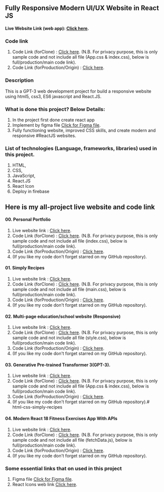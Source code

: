 ## Fully Responsive Modern UI/UX Website in React JS

#### Live Website Link (web app): [Click here](https://gpt3-jsm.web.app/).

### Code link  
01. Code Link (forClone) : [Click here](https://github.com/nurulcse7/gpt3_jsm-clone). (N.B. For privacy purpose, this is only sample code and not include all file (App.css & index.css), below is full/production/main code link).
02. Code Link (forProduction/Origin) : [Click here](https://github.com/nurulcse7/gpt-3). 

### Description
This is a GPT-3 web development project for build a responsive website using html5, css3, ES6 javascript and React.JS.

### What is done this project? Below Details:
1. In the project first done create react app
2. Implement by figma file [Click for Figma file](https://www.figma.com/file/lz9lLpFHMxHm2odnwM3R0z/gpt3).
3. Fully functioning website, improved CSS skills, and create modern and responsive #ReactJS websites.


### List of technologies (Language, frameworks, libraries) used in this project. 
01. HTML, 
02. CSS,
03. JavaScript,
04. React.JS
05. React Icon 
06. Deploy in firebase
<!-- 07. Firebase Authentication with Email password, Google, Facebook and GitHub, Twitter,  -->
<!-- ## Stackoverflow Question Link: [Click here](). -->


## Here is my all-project live website and code link 

#### 00. Personal Portfolio
01. Live website link : [Click here](https://portfolio-frontend-83a97.web.app/).
02. Code Link (forClone) : [Click here](https://github.com/nurulcse7/portfolio-frontend-clone). (N.B. For privacy purpose, this is only sample code and not include all file (index.css), below is full/production/main code link).
03. Code Link (forProduction/Origin) : [Click here](https://github.com/nurulcse7/portfolio-frontend). 
04. (If you like my code don't forget starred on my GitHub repository).

#### 01. Simply Recipes
01. Live website link : [Click here](https://simply-recipes-html-css-only.netlify.app/).
02. Code Link (forClone) : [Click here](https://github.com/nurulcse7/html-css-simply-recipes-clone). (N.B. For privacy purpose, this is only sample code and not include all file (main.css), below is full/production/main code link).
03. Code Link (forProduction/Origin) : [Click here](https://github.com/nurulcse7/html-css-simply-recipes). 
04. (If you like my code don't forget starred on my GitHub repository).

#### 02. Multi-page education/school website (Responsive)
01. Live website link : [Click here](https://education-landing-page.netlify.app/).
02. Code Link (forClone) : [Click here](https://github.com/nurulcse7/educational-website-clone). (N.B. For privacy purpose, this is only sample code and not include all file (style.css), below is full/production/main code link).
03. Code Link (forProduction/Origin) : [Click here](https://github.com/nurulcse7/education-web).
04. (If you like my code don't forget starred on my GitHub repository).

#### 03. Generative Pre-trained Transformer 3(GPT-3).
01. Live website link : [Click here](https://gpt3-jsm.web.app/).
02. Code Link (forClone) : [Click here](https://github.com/nurulcse7/gpt3_jsm-clone). (N.B. For privacy purpose, this is only sample code and not include all file (App.css & index.css), below is full/production/main code link).
03. Code Link (forProduction/Origin) : [Click here](https://github.com/nurulcse7/gpt-3). 
04. (If you like my code don't forget starred on my GitHub repository).# html-css-simply-recipes

#### 04. Modern React 18 Fitness Exercises App With APIs
01. Live website link : [Click here](https://gymexercises01.netlify.app/).
02. Code Link (forClone) : [Click here](https://github.com/nurulcse7/gym_exercises-clone). (N.B. For privacy purpose, this is only sample code and not include all file (fetchData.js), below is full/production/main code link).
03. Code Link (forProduction/Origin) : [Click here](https://github.com/nurulcse7/gym_exercises). 
04. (If you like my code don't forget starred on my GitHub repository).


### Some essential links that on used in this project
01. Figma file   [Click for Figma file](https://www.figma.com/file/lz9lLpFHMxHm2odnwM3R0z/gpt3).
02. React Icons web link [Click here](https://react-icons.github.io/react-icons/).
